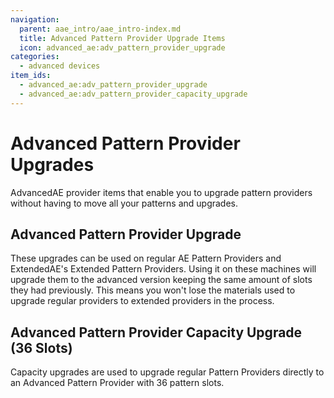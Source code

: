 ```yaml
---
navigation:
  parent: aae_intro/aae_intro-index.md
  title: Advanced Pattern Provider Upgrade Items
  icon: advanced_ae:adv_pattern_provider_upgrade
categories:
  - advanced devices
item_ids:
  - advanced_ae:adv_pattern_provider_upgrade
  - advanced_ae:adv_pattern_provider_capacity_upgrade
---
```


# Advanced Pattern Provider Upgrades

AdvancedAE provider items that enable you to upgrade pattern providers without having to move all your patterns and
upgrades.

## Advanced Pattern Provider Upgrade

<ItemImage id="advanced_ae:adv_pattern_provider_upgrade" scale="3"></ItemImage>

These upgrades can be used on regular AE Pattern Providers and ExtendedAE's Extended Pattern Providers. Using it on
these machines will upgrade them to the advanced version keeping the same amount of slots they had previously. This
means you won't lose the materials used to upgrade regular providers to extended providers in the process.

## Advanced Pattern Provider Capacity Upgrade (36 Slots)

<ItemImage id="advanced_ae:adv_pattern_provider_capacity_upgrade" scale="3"></ItemImage>

Capacity upgrades are used to upgrade regular Pattern Providers directly to an Advanced Pattern Provider with 36 pattern
slots.
